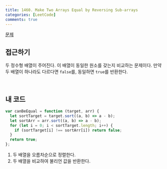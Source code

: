 ```yaml
---
title: 1460. Make Two Arrays Equal by Reversing Sub-arrays
categories: [LeetCode]
comments: true
---
```


[문제](https://leetcode.com/problems/make-two-arrays-equal-by-reversing-sub-arrays/)

## 접근하기

두 정수형 배열이 주어진다. 이 배열이 동일한 원소를 갖는지 비교하는 문제이다. 만약 두 배열이 하나라도 다르다면 `false`를, 동일하면 `true`를 반환한다.

<br>

## 내 코드

```js
var canBeEqual = function (target, arr) {
  let sortTarget = target.sort((a, b) => a - b);
  let sortArr = arr.sort((a, b) => a - b);
  for (let i = 0; i < sortTarget.length; i++) {
    if (sortTarget[i] !== sortArr[i]) return false;
  }
  return true;
};
```

1. 두 배열을 오름차순으로 정렬한다.
2. 두 배열을 비교하여 불리언 값을 반환한다.
